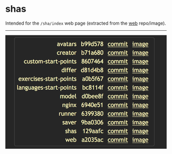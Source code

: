 # shas

Intended for the `/sha/index` web page (extracted from the [web](https://github.com/cyber-dojo/web) repo/image).

- - - -
![page snapshot](https://github.com/cyber-dojo/shas/blob/master/docs/snapshot.png)
